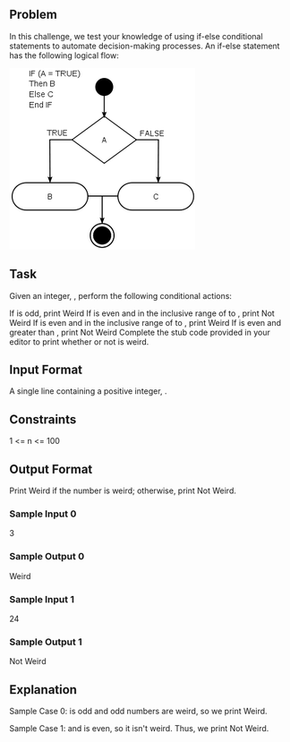 ## Problem
In this challenge, we test your knowledge of using if-else conditional statements to automate decision-making processes. An if-else statement has the following logical flow:

![img.png](img.png)

## Task
Given an integer, , perform the following conditional actions:

If  is odd, print Weird
If  is even and in the inclusive range of  to , print Not Weird
If  is even and in the inclusive range of  to , print Weird
If  is even and greater than , print Not Weird
Complete the stub code provided in your editor to print whether or not  is weird.

## Input Format

A single line containing a positive integer, .

## Constraints
1 <= n <= 100
## Output Format
Print Weird if the number is weird; otherwise, print Not Weird.

### Sample Input 0
3
### Sample Output 0
Weird
### Sample Input 1
24
### Sample Output 1
Not Weird

## Explanation
Sample Case 0:
is odd and odd numbers are weird, so we print Weird.

Sample Case 1:
and  is even, so it isn't weird. Thus, we print Not Weird.